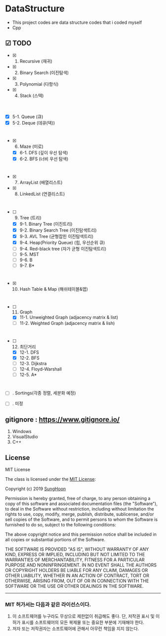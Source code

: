 # DataStructure
- This project codes are data structure codes that i coded myself
- Cpp

## ☑ TODO
- [x] 1. Recursive (재귀)
- [x] 2. Binary Search (이진탐색)
- [x] 3. Polynomial (다항식)
- [x] 4. Stack (스택)

　
- [x] 5-1. Queue (큐)
- [x] 5-2. Deque (데큐(덱))
#
- [x] 6. Maze (미로)
  - [x] 6-1. DFS (깊이 우선 탐색)
  - [x] 6-2. BFS (너비 우선 탐색)
#
- [x] 7. ArrayList (배열리스트)
- [x] 8. LinkedList (연결리스트)
#
- [ ] 9. Tree (트리)
  - [x] 9-1. Binary Tree (이진트리)
  - [x] 9-2. Binary Search Tree (이진탐색트리)
  - [x] 9-3. AVL Tree (균형잡힌 이진탐색트리)
  - [x] 9-4. Heap(Priority Queue) (힙, 우선순위 큐)
  - [ ] 9-4. Red-black tree (자가 균형 이진탐색트리)
  - [ ] 9-5. MST
  - [ ] 9-6. B
  - [ ] 9-7. B*
#
- [x] 10. Hash Table & Map (해쉬테이블&맵)
#
- [ ] 11. Graph
  - [x] 11-1. Unweighted Graph (adjacency matrix & list)
  - [ ] 11-2. Weighted Graph (adjacency matrix & lish)
#
- [ ] 12. 최단거리
  - [x] 12-1. DFS
  - [x] 12-2. BFS
  - [ ] 12-3. Dijkstra
  - [ ] 12-4. Floyd-Warshall
  - [ ] 12-5. A*
#
- [ ] . Sortings(각종 정렬, 세분화 예정)
- [ ] . 미정



## gitignore : https://www.gitignore.io/
1. Windows
2. VisualStudio
3. C++

## License

MIT License

The class is licensed under the [MIT License](http://opensource.org/licenses/MIT):

Copyright (c) 2019 [SungHoon](https://github.com/610ksh)

Permission is hereby granted, free of charge, to any person obtaining a copy
of this software and associated documentation files (the "Software"), to deal
in the Software without restriction, including without limitation the rights
to use, copy, modify, merge, publish, distribute, sublicense, and/or sell
copies of the Software, and to permit persons to whom the Software is
furnished to do so, subject to the following conditions:

The above copyright notice and this permission notice shall be included in all
copies or substantial portions of the Software.

THE SOFTWARE IS PROVIDED "AS IS", WITHOUT WARRANTY OF ANY KIND, EXPRESS OR
IMPLIED, INCLUDING BUT NOT LIMITED TO THE WARRANTIES OF MERCHANTABILITY,
FITNESS FOR A PARTICULAR PURPOSE AND NONINFRINGEMENT. IN NO EVENT SHALL THE
AUTHORS OR COPYRIGHT HOLDERS BE LIABLE FOR ANY CLAIM, DAMAGES OR OTHER
LIABILITY, WHETHER IN AN ACTION OF CONTRACT, TORT OR OTHERWISE, ARISING FROM,
OUT OF OR IN CONNECTION WITH THE SOFTWARE OR THE USE OR OTHER DEALINGS IN THE
SOFTWARE.

---
### MIT 허가서는 다음과 같은 라이선스이다.
1. 이 소프트웨어를 누구라도 무상으로 제한없이 취급해도 좋다. 단, 저작권 표시 및 이 허가 표시를 소프트웨어의 모든 복제물 또는 중요한 부분에 기재해야 한다.
2. 저자 또는 저작권자는 소프트웨어에 관해서 아무런 책임을 지지 않는다.
